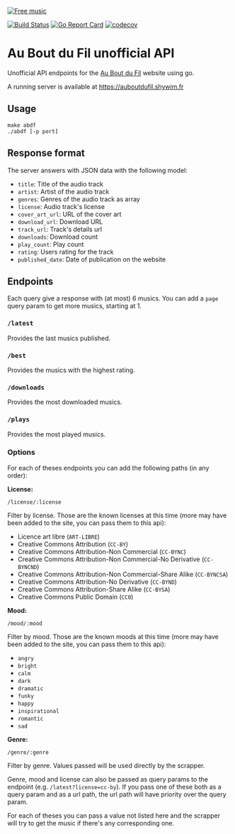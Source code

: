 [![Free music](http://img.auboutdufil.com/logo32.png)][Au Bout du Fil]

[![Build Status](https://travis-ci.org/Shywim/auboutdufil-api.svg?branch=master)](https://travis-ci.org/Shywim/auboutdufil-api)
[![Go Report Card](https://goreportcard.com/badge/github.com/shywim/auboutdufil-api)](https://goreportcard.com/report/github.com/shywim/auboutdufil-api)
[![codecov](https://codecov.io/gh/Shywim/auboutdufil-api/branch/master/graph/badge.svg)](https://codecov.io/gh/Shywim/auboutdufil-api)

Au Bout du Fil unofficial API
=============================

Unofficial API endpoints for the [Au Bout du Fil] website using go.

A running server is available at https://auboutdufil.shywim.fr

## Usage

    make abdf
    ./abdf [-p port]

## Response format

The server answers with JSON data with the following model:

 - `title`: Title of the audio track
 - `artist`: Artist of the audio track
 - `genres`: Genres of the audio track as array
 - `license`: Audio track's license
 - `cover_art_url`: URL of the cover art
 - `download_url`: Download URL
 - `track_url`: Track's details url
 - `downloads`: Download count
 - `play_count`: Play count
 - `rating`: Users rating for the track
 - `published_date`: Date of publication on the website

## Endpoints

Each query give a response with (at most) 6 musics. You can add a `page` query param to get more musics, starting at 1.

### `/latest`

Provides the last musics published.

### `/best`

Provides the musics with the highest rating.

### `/downloads`

Provides the most downloaded musics.

### `/plays`

Provides the most played musics.

### Options

For each of theses endpoints you can add the following paths (in any order):

**License:**

    /license/:license

Filter by license. Those are the known licenses at this time (more may have been added to the site, you can pass them to this api):

 - Licence art libre (`ART-LIBRE`)
 - Creative Commons Attribution (`CC-BY`)
 - Creative Commons Attribution-Non Commercial (`CC-BYNC`)
 - Creative Commons Attribution-Non Commercial-No Derivative (`CC-BYNCND`)
 - Creative Commons Attribution-Non Commercial-Share Alike (`CC-BYNCSA`)
 - Creative Commons Attribution-No Derivative (`CC-BYND`)
 - Creative Commons Attribution-Share Alike (`CC-BYSA`)
 - Creative Commons Public Domain (`CC0`)

**Mood:**

    /mood/:mood

Filter by mood. Those are the known moods at this time (more may have been added to the site, you can pass them to this api):

 - `angry`
 - `bright`
 - `calm`
 - `dark`
 - `dramatic`
 - `funky`
 - `happy`
 - `inspirational`
 - `romantic`
 - `sad`

**Genre:**

    /genre/:genre

Filter by genre. Values passed will be used directly by the scrapper.

Genre, mood and license can also be passed as query params to the endpoint (e.g. `/latest?license=cc-by`). If you pass one of these both as a query param and as a url path, the url path will have priority over the query param.

For each of theses you can pass a value not listed here and the scrapper will try to get the music if there's any corresponding one.


 [Au Bout du Fil]: http://www.auboutdufil.com
